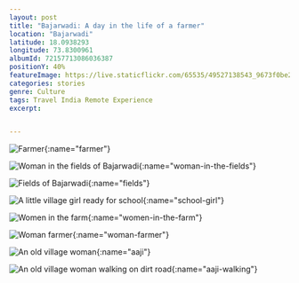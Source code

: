 ```yaml
---
layout: post
title: "Bajarwadi: A day in the life of a farmer"
location: "Bajarwadi"
latitude: 18.0938293 
longitude: 73.8300961
albumId: 72157713086036387
positionY: 40%
featureImage: https://live.staticflickr.com/65535/49527138543_9673f0be2c_c.jpg
categories: stories
genre: Culture
tags: Travel India Remote Experience
excerpt: 


---
```


![Farmer](){:name="farmer"} 

![Woman in the fields of Bajarwadi](){:name="woman-in-the-fields"} 

![Fields of Bajarwadi](){:name="fields"} 

![A little village girl ready for school](){:name="school-girl"}

![Women in the farm](){:name="women-in-the-farm"}

![Woman farmer](){:name="woman-farmer"}

![An old village woman](){:name="aaji"}

![An old village woman walking on dirt road](){:name="aaji-walking"}
